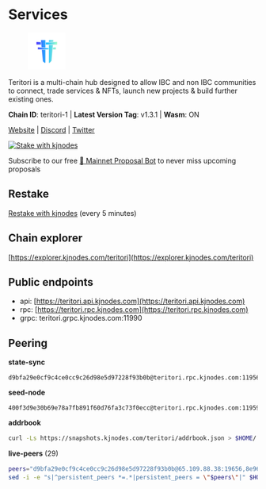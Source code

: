 # Services

<figure><img src="https://raw.githubusercontent.com/kj89/cosmos-images/main/logos/teritori.png" alt=""><figcaption></figcaption></figure>

Teritori is a multi-chain hub designed to allow IBC and non IBC communities  to connect, trade services & NFTs, launch new projects & build further existing ones.

**Chain ID**: teritori-1 | **Latest Version Tag**: v1.3.1 | **Wasm**: ON

[Website](https://teritori.com) | [Discord](https://discord.gg/teritori) | [Twitter](https://twitter.com/TeritoriNetwork)

[![Stake with kjnodes](https://i.ibb.co/cr44Q8j/button-stake-with-kjnodes.png)](https://restake.app/teritori/torivaloper184ln03hkpt75uhrrr26f66kvcqvf4yn4nc2xjm)

Subscribe to our free [🤖 Mainnet Proposal Bot](https://t.me/kjnodes_proposal_bot) to never miss upcoming proposals

## Restake

[Restake with kjnodes](https://restake.app/teritori/torivaloper184ln03hkpt75uhrrr26f66kvcqvf4yn4nc2xjm) (every 5 minutes)
## Chain explorer
[https://explorer.kjnodes.com/teritori](https://explorer.kjnodes.com/teritori)

## Public endpoints

* api: [https://teritori.api.kjnodes.com](https://teritori.api.kjnodes.com)
* rpc: [https://teritori.rpc.kjnodes.com](https://teritori.rpc.kjnodes.com)
* grpc: teritori.grpc.kjnodes.com:11990

## Peering

**state-sync**

```text
d9bfa29e0cf9c4ce0cc9c26d98e5d97228f93b0b@teritori.rpc.kjnodes.com:11956
```

**seed-node**

```text
400f3d9e30b69e78a7fb891f60d76fa3c73f0ecc@teritori.rpc.kjnodes.com:11959
```

**addrbook**
```bash
curl -Ls https://snapshots.kjnodes.com/teritori/addrbook.json > $HOME/.teritorid/config/addrbook.json
```

**live-peers** (29)
```bash
peers="d9bfa29e0cf9c4ce0cc9c26d98e5d97228f93b0b@65.109.88.38:19656,8e9624292123624e4eddc3f43189f08a0424127e@65.108.131.62:26656,d40face481bc00a617d9a29c39be412a776e28c2@116.202.36.240:10656,b336b83d9bab0b8cf96a3833efcbc196fab63fdd@212.95.51.215:36656,406fc7fe86ba396cb7fc8616c546f21a1d3c51cd@89.58.57.158:26656,0b27217386756577e1eadf00c4169dc8f041e522@51.210.7.219:26656,e1b058e5cfa2b836ddaa496b10911da62dcf182e@138.201.8.248:26656,6085c32b26fb1baa4b16b426f5d56f2fff81cfc7@135.181.165.246:26656,c670830fdf60374f008fa4a4eb851deddcdaef5b@65.109.88.107:46656,35de81a10ed992e427e6eb1d0d9ec3622d0f37fe@193.70.47.90:15956,8480ce1f929a9410567d315a5b3fc2709c2807a7@93.115.25.106:51656,526d8c7c44f59be9a39d7463c576b68c0db23174@65.108.234.23:15956,2b4f46e601fb4ede2a0c98976337e3afdaa50dac@65.108.238.102:15956,e726816f42831689eab9378d5d577f1d06d25716@176.9.188.21:26656,ebc272824924ea1a27ea3183dd0b9ba713494f83@95.214.52.139:27166,41caa4106f68977e3a5123e56f57934a2d34a1c1@185.16.38.210:27166,a7d96dc929824613315dcc1c90fee119f28cc51f@164.152.161.254:26656,d2247f7b919f0781c90ee61958d7044665a22d38@169.155.44.201:26656,3bd3a20d7c8a26a20927289a7a6bffecf71de53e@51.81.155.97:10856,8e1e342208f400bb10677617d4f08b31a3b48877@138.201.61.159:26656,ed747c9e39fc04fdbc7ab5fc4a4a7f7a298ee329@136.38.55.33:26656,3594b73f909a9c4b87cfe6a361ef8b2b51124dd5@65.109.69.59:15956,a191006e50d3af40fd253c23dae715a45fdd7415@95.179.217.1:26656,efe721a953196d8c5f2375b86dcd54285aec565c@51.158.231.48:26656,14e492161cc595b9da7823c27d9e5862f9e2d2c1@173.215.85.171:20030,409c8a2b94d3835419127521347355ae47f07dd3@5.181.190.157:27656,e627e9bbff303c96e859de00e5deaaf5104911cd@51.15.228.89:26656,e3374c3d25a36f06662fa150043e5e6529d11570@88.198.32.17:31656,46b7ae20e3cc4264076a91c3601f3894a021a80d@65.108.6.45:36656"
sed -i -e "s|^persistent_peers *=.*|persistent_peers = \"$peers\"|" $HOME/.teritorid/config/config.toml
```
